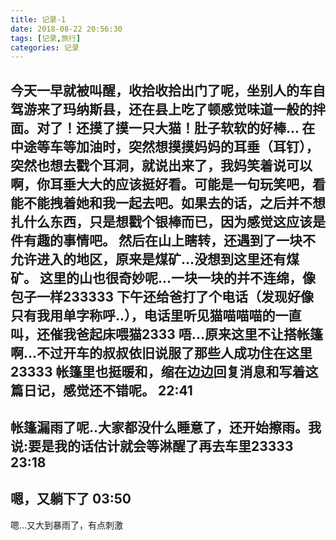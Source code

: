 ```yaml
---
title: 记录-1
date: 2018-08-22 20:56:30
tags: [记录,旅行]
categories: 记录
---
```

今天一早就被叫醒，收拾收拾出门了呢，坐别人的车自驾游来了玛纳斯县，还在县上吃了顿感觉味道一般的拌面。对了！还摸了摸一只大猫！肚子软软的好棒...
在中途等车等加油时，突然想摸摸妈妈的耳垂（耳钉），突然也想去戳个耳洞，就说出来了，我妈笑着说可以啊，你耳垂大大的应该挺好看。可能是一句玩笑吧，看能不能拽着她和我一起去吧。如果去的话，之后并不想扎什么东西，只是想戳个银棒而已，因为感觉这应该是件有趣的事情吧。
然后在山上瞎转，还遇到了一块不允许进入的地区，原来是煤矿…没想到这里还有煤矿。
这里的山也很奇妙呢...一块一块的并不连绵，像包子一样233333
下午还给爸打了个电话（发现好像只有我用单字称呼..），电话里听见猫喵喵喵的一直叫，还催我爸起床喂猫2333
唔...原来这里不让搭帐篷啊…不过开车的叔叔依旧说服了那些人成功住在这里23333
帐篷里也挺暖和，缩在边边回复消息和写着这篇日记，感觉还不错呢。
22:41
---
帐篷漏雨了呢..大家都没什么睡意了，还开始擦雨。我说:要是我的话估计就会等淋醒了再去车里23333
23:18
---
嗯，又躺下了
03:50
---
嗯…又大到暴雨了，有点刺激